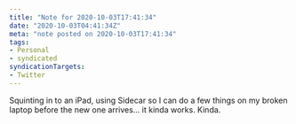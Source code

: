 ```yaml
---
title: "Note for 2020-10-03T17:41:34"
date: "2020-10-03T04:41:34Z"
meta: "note posted on 2020-10-03T17:41:34"
tags:
- Personal
- syndicated
syndicationTargets:
- Twitter
---
```

Squinting in to an iPad, using Sidecar so I can do a few things on my broken laptop before the new one arrives... it kinda works. Kinda.

